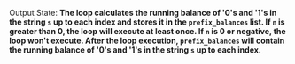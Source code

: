 Output State: **The loop calculates the running balance of '0's and '1's in the string `s` up to each index and stores it in the `prefix_balances` list. If `n` is greater than 0, the loop will execute at least once. If `n` is 0 or negative, the loop won't execute. After the loop execution, `prefix_balances` will contain the running balance of '0's and '1's in the string `s` up to each index.**